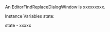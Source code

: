 An EditorFindReplaceDialogWindow is xxxxxxxxx.Instance Variables	state:		<Object>state	- xxxxx